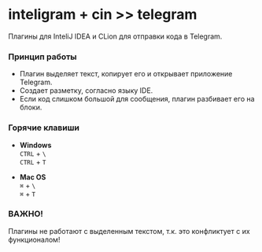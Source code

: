 # inteligram + cin >> telegram
Плагины для InteliJ IDEA и CLion для отправки кода в Telegram.

### Принцип работы
* Плагин выделяет текст, копирует его и открывает приложение Telegram.
* Создает разметку, согласно языку IDE.
* Если код слишком большой для сообщения, плагин разбивает его на блоки.

### Горячие клавиши
* **Windows**<br>
`CTRL` + `\`<br>
`CTRL` + `T`

* **Mac OS**<br>
`⌘` + `\`<br>
`⌘` + `T`

### ВАЖНО!
Плагины не работают с выделенным текстом, т.к. это конфликтует с их функционалом!
